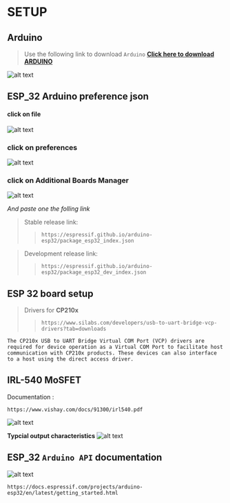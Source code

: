 # __SETUP__

## Arduino 
> Use the following link to download `Arduino` [__Click here to download ARDUINO__](https://www.arduino.cc/en/software)

![alt text](images/image.png)

## ESP_32 Arduino preference json

#### click on file
![alt text](images/image-3.png)

### click on preferences
![alt text](images/image-4.png)

### click on Additional Boards Manager 
![alt text](images/image-5.png)

_And paste one the folling link_

> Stable release link: 
>> ```https://espressif.github.io/arduino-esp32/package_esp32_index.json```

>Development release link:
>> ```
>> https://espressif.github.io/arduino-esp32/package_esp32_dev_index.json
>> ```



## __ESP 32 board setup__

> Drivers for __CP210x__
>>```
>> https://www.silabs.com/developers/usb-to-uart-bridge-vcp-drivers?tab=downloads
>>```

```
The CP210x USB to UART Bridge Virtual COM Port (VCP) drivers are required for device operation as a Virtual COM Port to facilitate host communication with CP210x products. These devices can also interface to a host using the direct access driver.
```

## __IRL-540 MoSFET__

Documentation :
```
https://www.vishay.com/docs/91300/irl540.pdf
```

![alt text](images/image-6.png)

__Typcial output characteristics__
![alt text](images/image-7.png)


## ESP_32 __`Arduino API`__ documentation 
![alt text](images/image-9.png)
```
https://docs.espressif.com/projects/arduino-esp32/en/latest/getting_started.html
```
